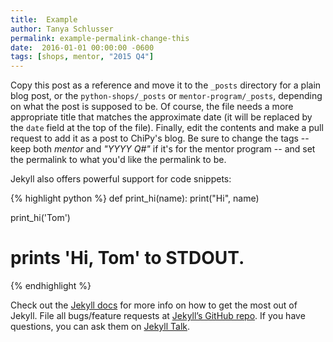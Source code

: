 ```yaml
---
title:  Example
author: Tanya Schlusser
permalink: example-permalink-change-this
date:  2016-01-01 00:00:00 -0600
tags: [shops, mentor, "2015 Q4"]
---
```


Copy this post as a reference and move it to the `_posts` directory for a plain blog post, or the `python-shops/_posts` or `mentor-program/_posts`, depending on what the post is supposed to be.  Of course, the file needs a more appropriate title that matches the approximate date (it will be replaced by the `date` field at the top of the file). Finally, edit the contents and make a pull request to add it as a post to ChiPy's blog.
Be sure to change the tags -- keep both *mentor* and *"YYYY Q#"* if it's for the mentor program -- and set the permalink to what you'd like the permalink to be. 

Jekyll also offers powerful support for code snippets:

{% highlight python %}
def print_hi(name):
    print("Hi", name)

print_hi('Tom')
# prints 'Hi, Tom' to STDOUT.
{% endhighlight %}

Check out the [Jekyll docs][jekyll-docs] for more info on how to get the most out of Jekyll. File all bugs/feature requests at [Jekyll’s GitHub repo][jekyll-gh]. If you have questions, you can ask them on [Jekyll Talk][jekyll-talk].

[jekyll-docs]: http://jekyllrb.com/docs/home
[jekyll-gh]:   https://github.com/jekyll/jekyll
[jekyll-talk]: https://talk.jekyllrb.com/
